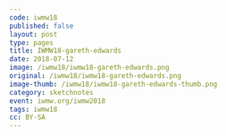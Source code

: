 ```yaml
---
code: iwmw18
published: false
layout: post
type: pages
title: IWMW18-gareth-edwards
date: 2018-07-12
image: /iwmw18/iwmw18-gareth-edwards.png
original: /iwmw18/iwmw18-gareth-edwards.png
image-thumb: /iwmw18/iwmw18-gareth-edwards-thumb.png
category: sketchnotes
event: iwmw.org/iwmw2018
tags: iwmw18
cc: BY-SA
---
```


